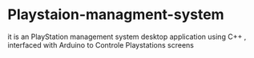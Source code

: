 # Playstaion-managment-system
it is an PlayStation management system desktop application using C++ , interfaced with Arduino to Controle Playstations screens

